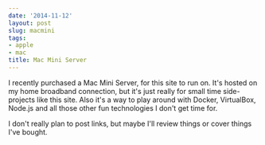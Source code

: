 ```yaml
---
date: '2014-11-12'
layout: post
slug: macmini
tags:
- apple
- mac
title: Mac Mini Server
---
```


I recently purchased a Mac Mini Server, for this site to run on. It's hosted on my home broadband connection, but it's just really for small time side-projects like this site. Also it's a way to play around with Docker, VirtualBox, Node.js and all those other fun technologies I don't get time for.

I don't really plan to post links, but maybe I'll review things or cover things I've bought.